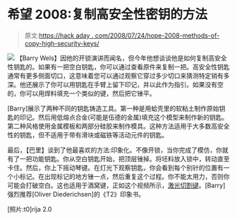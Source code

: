 # 希望 2008:复制高安全性密钥的方法

> 原文:[https://hack aday . com/2008/07/24/hope-2008-methods-of-copy-high-security-keys/](https://hackaday.com/2008/07/24/hope-2008-methods-of-copying-high-security-keys/)

![](../Images/49509b87a6d4f22d22dc76799ff6dfab.png)
【Barry Wels】因他的开锁演讲而闻名，但今年他想谈谈他是如何复制高安全性钥匙的。如果有一把空白钥匙，你可以通过查看原件来复制一把。高安全性钥匙通常有更多侧面切口，这意味着您可以通过观察它穿过多少切口来猜测特定销有多深。他还展示了你可以用钥匙在手臂上留下印记，并以此作为指引。如果没有空的，你可以用焊料填充一个类似的键，然后把它锉平。

[Barry]展示了两种不同的钥匙铸造工具。第一种是用蛤壳里的软粘土制作原始钥匙的印记。然后用低熔点合金(可能是伍德的金属)填充这个模型来制作新的钥匙。第二种风格使用金属模板和两部分硅胶来制作模具。这种方法适用于大多数高安全性的钥匙，但不适用于带有滑块或磁铁等活动元件的钥匙。

最后，【巴里】谈到了他最喜欢的方法:印象化。不像开锁，当你完成了模仿，你就有了一把功能钥匙。你从空白钥匙开始，把顶层锉掉。将坯料放入锁中，转动直至卡住。然后，你上下摇动琴键。在灯光下观察钥匙，你会看到每个别针的位置有一个小标记。在出现标记的地方锉一点，然后重复这个过程。你不能太用力，否则你可能会打破空白。这也适用于酒窝键，正如这个视频所示，[激光切割键](http://video.google.com/videoplay?docid=2806086050068166024)。[Barry]强烈推荐[Oliver Diederichsen]的《T2》印象书。

[照片:t0]rija 2.0